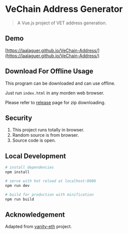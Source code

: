 # VeChain Address Generator

> A Vue.js project of VET address generation.

## Demo
[https://laalaguer.github.io/VeChain-Address/](https://laalaguer.github.io/VeChain-Address/)

## Download For Offline Usage
This program can be downloaded and can use offline. 

Just run `index.html` in any morden web browser.

Please refer to [release](https://github.com/laalaguer/VeChain-Address/releases) page for zip downloading.
## Security
1. This project runs totally in browser.
2. Random source is from browser.
3. Source code is open.

## Local Development

``` bash
# install dependencies
npm install

# serve with hot reload at localhost:8080
npm run dev

# build for production with minification
npm run build
```

## Acknowledgement
Adapted from [vanity-eth](https://github.com/bokub/vanity-eth) project.